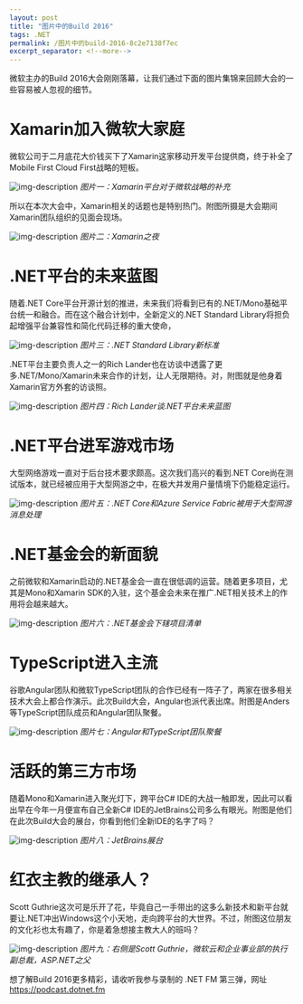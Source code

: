 ```yaml
---
layout: post
title: "图片中的Build 2016"
tags: .NET
permalink: /图片中的build-2016-8c2e7138f7ec
excerpt_separator: <!--more-->
---
```


微软主办的Build 2016大会刚刚落幕，让我们通过下面的图片集锦来回顾大会的一些容易被人忽视的细节。
<!--more-->

# Xamarin加入微软大家庭

微软公司于二月底花大价钱买下了Xamarin这家移动开发平台提供商，终于补全了Mobile First Cloud First战略的短板。

![img-description](/images/xamarin.png)
_图片一：Xamarin平台对于微软战略的补充_

所以在本次大会中，Xamarin相关的话题也是特别热门。附图所摄是大会期间Xamarin团队组织的见面会现场。

![img-description](/images/xamarin-night.png)
_图片二：Xamarin之夜_

# .NET平台的未来蓝图

随着.NET Core平台开源计划的推进，未来我们将看到已有的.NET/Mono基础平台统一和融合。而在这个融合计划中，全新定义的.NET Standard Library将担负起增强平台兼容性和简化代码迁移的重大使命，

![img-description](/images/net-standard.png)
_图片三：.NET Standard Library新标准_

.NET平台主要负责人之一的Rich Lander也在访谈中透露了更多.NET/Mono/Xamarin未来合作的计划，让人无限期待。对，附图就是他身着Xamarin官方外套的访谈照。

![img-description](/images/rich.png)
_图片四：Rich Lander谈.NET平台未来蓝图_

# .NET平台进军游戏市场

大型网络游戏一直对于后台技术要求颇高。这次我们高兴的看到.NET Core尚在测试版本，就已经被应用于大型网游之中，在极大并发用户量情境下仍能稳定运行。

![img-description](/images/game.png)
_图片五：.NET Core和Azure Service Fabric被用于大型网游消息处理_

# .NET基金会的新面貌

之前微软和Xamarin启动的.NET基金会一直在很低调的运营。随着更多项目，尤其是Mono和Xamarin SDK的入驻，这个基金会未来在推广.NET相关技术上的作用将会越来越大。

![img-description](/images/net-foundation.png)
_图片六：.NET基金会下辖项目清单_

# TypeScript进入主流

谷歌Angular团队和微软TypeScript团队的合作已经有一阵子了，两家在很多相关技术大会上都合作演示。此次Build大会，Angular也派代表出席。附图是Anders等TypeScript团队成员和Angular团队聚餐。

![img-description](/images/angular.png)
_图片七：Angular和TypeScript团队聚餐_

# 活跃的第三方市场

随着Mono和Xamarin进入聚光灯下，跨平台C# IDE的大战一触即发，因此可以看出早在今年一月便宣布自己全新C# IDE的JetBrains公司多么有眼光。附图是他们在此次Build大会的展台，你看到他们全新IDE的名字了吗？

![img-description](/images/jetbrains.png)
_图片八：JetBrains展台_

# 红衣主教的继承人？

Scott Guthrie这次可是乐开了花，毕竟自己一手带出的这多么新技术和新平台就要让.NET冲出Windows这个小天地，走向跨平台的大世界。不过，附图这位朋友的文化衫也太有趣了，你是着急想接主教大人的班吗？

![img-description](/images/scott.png)
_图片九：右侧是Scott Guthrie，微软云和企业事业部的执行副总裁，ASP.NET之父_

想了解Build 2016更多精彩，请收听我参与录制的 .NET FM 第三弹，网址 https://podcast.dotnet.fm
